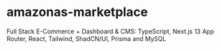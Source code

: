 # amazonas-marketplace
Full Stack E-Commerce + Dashboard &amp; CMS: TypeScript, Next.js 13 App Router, React, Tailwind, ShadCN/UI, Prisma and MySQL
